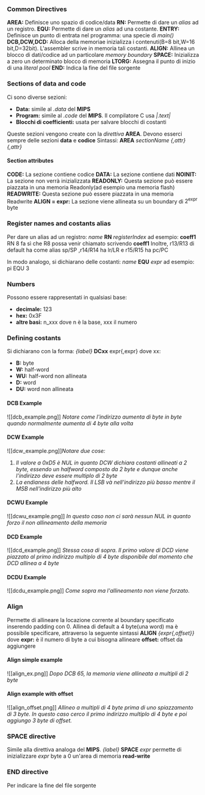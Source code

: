 ### Common Directives
**AREA:** Definisce uno spazio di codice/data
**RN:** Permette di dare un *alias* ad un registro.
**EQU:** Permette di dare un *alias* ad una costante.
**ENTRY:** Definisce un punto di entrata nel programma: una specie di *main()*
**DCB,DCW,DCD:** Alloca della memoriae inizializza i contenuti(B=8 bit,W=16 bit,D=32bit). L'assembler scrive in memoria tali costanti.
**ALIGN:** Allinea un blocco di dati/codice ad un particolare *memory boundary*
**SPACE:** Inizializza a zero un determinato blocco di memoria
**LTORG:** Assegna il punto di inizio di una *literal pool*
**END:** Indica la fine del file sorgente

### Sections of data and code
Ci sono diverse sezioni:
- **Data:** simile al *.data* del **MIPS** 
- **Program:** simile al *.code* del **MIPS**. Il compilatore C usa *|.text|*
- **Blocchi di coefficienti:** usata per salvare blocchi di costanti

Queste sezioni vengono create con la *direttiva* **AREA**.
Devono esserci sempre delle sezioni **data** e **codice**
Sintassi: **AREA** *sectionName* *{,attr} {,attr}*

#### Section attributes
**CODE:** La sezione contiene codice
**DATA:** La sezione contiene dati
**NOINIT:** La sezione non verrà inizializzata
**READONLY:** Questa sezione può essere piazzata in una memoria Readonly(ad esempio una memoria flash)
**READWRITE:** Questa sezione può essere piazzata in una memoria Readwrite
**ALIGN = expr:** La sezione viene allineata su un boundary di $2^\text{expr }\text{byte}$  

### Register names and costants alias
Per dare un alias ad un registro: *name* **RN** *registerIndex*
ad esempio: **coeff1** RN 8 fa sì che R8 possa venir chiamato scrivendo **coeff1** 
Inoltre, r13/R13 di default ha come alias sp/SP ,r14/R14 ha lr/LR e r15/R15 ha pc/PC 

In modo analogo, si dichiarano delle costanti:
*name* **EQU** *expr*
ad esempio: pi EQU 3
### Numbers
Possono essere rappresentati in qualsiasi base:
- **decimale:** 123
- **hex:** 0x3F
- **altre basi:** n_xxx dove n è la base, xxx il numero

### Defining costants
Si dichiarano con la forma:
*{label}* **DCxx** expr{,expr}
dove xx:
- **B:** byte
- **W:** half-word
- **WU:** half-word non allineata
- **D:** word
- **DU:** word non allineata

#### DCB Example
![[dcb_example.png]]
*Notare come l'indirizzo aumenta di byte in byte quando normalmente aumenta di 4 byte alla volta*

#### DCW Example
![[dcw_example.png]]*Notare due cose:*
1. *Il valore a 0xD5 è NUL in quanto DCW dichiara costanti allineati a 2 byte, essendo un halfword composto da 2 byte e dunque anche l'indirizzo deve essere multiplo di 2 byte*
2. *La endianess delle halfword. Il LSB và nell'indirizzo più basso mentre il MSB nell'indirizzo più alto* 

#### DCWU Example
![[dcwu_example.png]]
*In questo caso non ci sarà nessun NUL in quanto forzo il non allineamento della memoria*

#### DCD Example
![[dcd_example.png]]
*Stessa cosa di sopra. Il primo valore di DCD viene piazzato al primo indirizzo multiplo di 4 byte disponibile dal momento che DCD allinea a 4 byte*

#### DCDU Example
![[dcdu_example.png]]
*Come sopra ma l'allineamento non viene forzato.*

### Align
Permette di allineare la locazione corrente al boundary specificato inserendo padding con 0.
Allinea di default a 4 byte(una word) ma è possibile specificare, attraverso la seguente sintassi
**ALIGN** *{expr{,offset}}* dove
**expr:** è il numero di byte a cui bisogna allineare
**offset:** offset da aggiungere 

#### Align simple example
![[align_ex.png]]
*Dopo DCB 65, la memoria viene allineata a multipli di 2 byte*

#### Align example with offset
![[align_offset.png]]
*Allineo a multipli di 4 byte prima di uno spiazzamento di 3 byte. In questo caso cerco il primo indirizzo multiplo di 4 byte e poi aggiungo 3 byte di offset.*

### SPACE directive
Simile alla direttiva analoga del **MIPS**.
*{label}* **SPACE** *expr* permette di inizializzare *expr* byte a 0 un'area di memoria **read-write** 

### END directive
Per indicare la fine del file sorgente